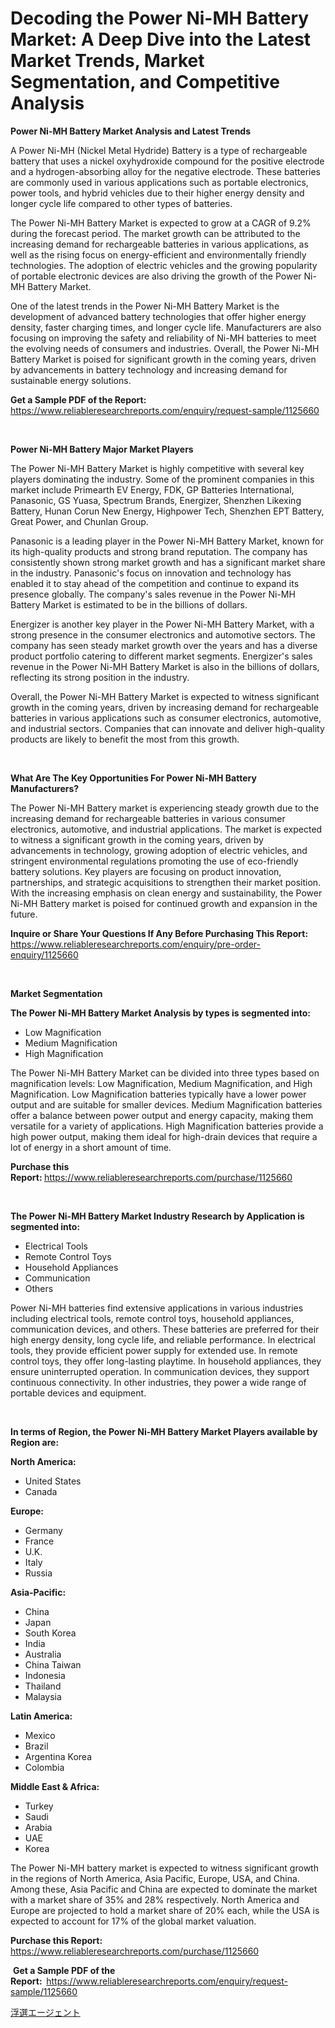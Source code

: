 <p><h1>Decoding the Power Ni-MH Battery Market: A Deep Dive into the Latest Market Trends, Market Segmentation, and Competitive Analysis</h1></p><p><strong>Power Ni-MH Battery Market Analysis and Latest Trends</strong></p>
<p><p>A Power Ni-MH (Nickel Metal Hydride) Battery is a type of rechargeable battery that uses a nickel oxyhydroxide compound for the positive electrode and a hydrogen-absorbing alloy for the negative electrode. These batteries are commonly used in various applications such as portable electronics, power tools, and hybrid vehicles due to their higher energy density and longer cycle life compared to other types of batteries.</p><p>The Power Ni-MH Battery Market is expected to grow at a CAGR of 9.2% during the forecast period. The market growth can be attributed to the increasing demand for rechargeable batteries in various applications, as well as the rising focus on energy-efficient and environmentally friendly technologies. The adoption of electric vehicles and the growing popularity of portable electronic devices are also driving the growth of the Power Ni-MH Battery Market.</p><p>One of the latest trends in the Power Ni-MH Battery Market is the development of advanced battery technologies that offer higher energy density, faster charging times, and longer cycle life. Manufacturers are also focusing on improving the safety and reliability of Ni-MH batteries to meet the evolving needs of consumers and industries. Overall, the Power Ni-MH Battery Market is poised for significant growth in the coming years, driven by advancements in battery technology and increasing demand for sustainable energy solutions.</p></p>
<p><strong>Get a Sample PDF of the Report:&nbsp;</strong> <a href="https://www.reliableresearchreports.com/enquiry/request-sample/1125660">https://www.reliableresearchreports.com/enquiry/request-sample/1125660</a></p>
<p>&nbsp;</p>
<p><strong>Power Ni-MH Battery Major Market Players</strong></p>
<p><p>The Power Ni-MH Battery Market is highly competitive with several key players dominating the industry. Some of the prominent companies in this market include Primearth EV Energy, FDK, GP Batteries International, Panasonic, GS Yuasa, Spectrum Brands, Energizer, Shenzhen Likexing Battery, Hunan Corun New Energy, Highpower Tech, Shenzhen EPT Battery, Great Power, and Chunlan Group.</p><p>Panasonic is a leading player in the Power Ni-MH Battery Market, known for its high-quality products and strong brand reputation. The company has consistently shown strong market growth and has a significant market share in the industry. Panasonic's focus on innovation and technology has enabled it to stay ahead of the competition and continue to expand its presence globally. The company's sales revenue in the Power Ni-MH Battery Market is estimated to be in the billions of dollars.</p><p>Energizer is another key player in the Power Ni-MH Battery Market, with a strong presence in the consumer electronics and automotive sectors. The company has seen steady market growth over the years and has a diverse product portfolio catering to different market segments. Energizer's sales revenue in the Power Ni-MH Battery Market is also in the billions of dollars, reflecting its strong position in the industry.</p><p>Overall, the Power Ni-MH Battery Market is expected to witness significant growth in the coming years, driven by increasing demand for rechargeable batteries in various applications such as consumer electronics, automotive, and industrial sectors. Companies that can innovate and deliver high-quality products are likely to benefit the most from this growth.</p></p>
<p>&nbsp;</p>
<p><strong>What Are The Key Opportunities For Power Ni-MH Battery Manufacturers?</strong></p>
<p><p>The Power Ni-MH Battery market is experiencing steady growth due to the increasing demand for rechargeable batteries in various consumer electronics, automotive, and industrial applications. The market is expected to witness a significant growth in the coming years, driven by advancements in technology, growing adoption of electric vehicles, and stringent environmental regulations promoting the use of eco-friendly battery solutions. Key players are focusing on product innovation, partnerships, and strategic acquisitions to strengthen their market position. With the increasing emphasis on clean energy and sustainability, the Power Ni-MH Battery market is poised for continued growth and expansion in the future.</p></p>
<p><strong>Inquire or Share Your Questions If Any Before Purchasing This Report:</strong> <a href="https://www.reliableresearchreports.com/enquiry/pre-order-enquiry/1125660">https://www.reliableresearchreports.com/enquiry/pre-order-enquiry/1125660</a></p>
<p>&nbsp;</p>
<p><strong>Market Segmentation</strong></p>
<p><strong>The Power Ni-MH Battery Market Analysis by types is segmented into:</strong></p>
<p><ul><li>Low Magnification</li><li>Medium Magnification</li><li>High Magnification</li></ul></p>
<p><p>The Power Ni-MH Battery Market can be divided into three types based on magnification levels: Low Magnification, Medium Magnification, and High Magnification. Low Magnification batteries typically have a lower power output and are suitable for smaller devices. Medium Magnification batteries offer a balance between power output and energy capacity, making them versatile for a variety of applications. High Magnification batteries provide a high power output, making them ideal for high-drain devices that require a lot of energy in a short amount of time.</p></p>
<p><strong>Purchase this Report:&nbsp;</strong><a href="https://www.reliableresearchreports.com/purchase/1125660">https://www.reliableresearchreports.com/purchase/1125660</a></p>
<p>&nbsp;</p>
<p><strong>The Power Ni-MH Battery Market Industry Research by Application is segmented into:</strong></p>
<p><ul><li>Electrical Tools</li><li>Remote Control Toys</li><li>Household Appliances</li><li>Communication</li><li>Others</li></ul></p>
<p><p>Power Ni-MH batteries find extensive applications in various industries including electrical tools, remote control toys, household appliances, communication devices, and others. These batteries are preferred for their high energy density, long cycle life, and reliable performance. In electrical tools, they provide efficient power supply for extended use. In remote control toys, they offer long-lasting playtime. In household appliances, they ensure uninterrupted operation. In communication devices, they support continuous connectivity. In other industries, they power a wide range of portable devices and equipment.</p></p>
<p>&nbsp;</p>
<p><strong>In terms of Region, the Power Ni-MH Battery Market Players available by Region are:</strong></p>
<p>
    <p> <strong> North America: </strong>
        <ul>
            <li>United States</li>
            <li>Canada</li>
        </ul>
        </p> 
    <p> <strong> Europe: </strong>
        <ul>
            <li>Germany</li>
            <li>France</li>
            <li>U.K.</li>
            <li>Italy</li>
            <li>Russia</li>
        </ul>
        </p> 
    <p> <strong> Asia-Pacific: </strong>
        <ul>
            <li>China</li>
            <li>Japan</li>
            <li>South Korea</li>
            <li>India</li>
            <li>Australia</li>
            <li>China Taiwan</li>
            <li>Indonesia</li>
            <li>Thailand</li>
            <li>Malaysia</li>
        </ul>
        </p> 
    <p> <strong> Latin America: </strong>
        <ul>
            <li>Mexico</li>
            <li>Brazil</li>
            <li>Argentina Korea</li>
            <li>Colombia</li>
        </ul>
        </p> 
    <p> <strong> Middle East & Africa: </strong>
        <ul>
            <li>Turkey</li>
            <li>Saudi</li>
            <li>Arabia</li>
            <li>UAE</li>
            <li>Korea</li>
        </ul>
    </p>
    </p>
<p><p>The Power Ni-MH battery market is expected to witness significant growth in the regions of North America, Asia Pacific, Europe, USA, and China. Among these, Asia Pacific and China are expected to dominate the market with a market share of 35% and 28% respectively. North America and Europe are projected to hold a market share of 20% each, while the USA is expected to account for 17% of the global market valuation.</p></p>
<p><strong>Purchase this Report: </strong><a href="https://www.reliableresearchreports.com/purchase/1125660">https://www.reliableresearchreports.com/purchase/1125660</a></p>
<p>&nbsp;<strong>Get a Sample PDF of the Report:&nbsp;&nbsp;</strong><a href="https://www.reliableresearchreports.com/enquiry/request-sample/1125660">https://www.reliableresearchreports.com/enquiry/request-sample/1125660</a></p>
<p><strong></strong></p>
<p><p><a href="https://github.com/wkuactfdzwizk06/Market-Research-Report-List-1/blob/main/738877916568.md">浮選エージェント</a></p></p>